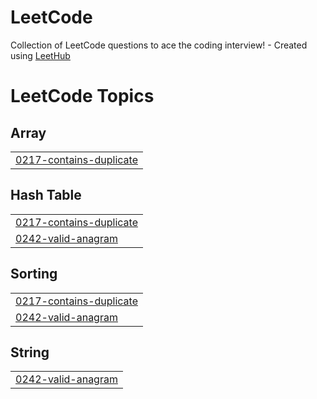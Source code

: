# LeetCode
Collection of LeetCode questions to ace the coding interview! - Created using [LeetHub](https://github.com/QasimWani/LeetHub)

<!---LeetCode Topics Start-->
# LeetCode Topics
## Array
|  |
| ------- |
| [0217-contains-duplicate](https://github.com/syedTalal10/LeetCode/tree/master/0217-contains-duplicate) |
## Hash Table
|  |
| ------- |
| [0217-contains-duplicate](https://github.com/syedTalal10/LeetCode/tree/master/0217-contains-duplicate) |
| [0242-valid-anagram](https://github.com/syedTalal10/LeetCode/tree/master/0242-valid-anagram) |
## Sorting
|  |
| ------- |
| [0217-contains-duplicate](https://github.com/syedTalal10/LeetCode/tree/master/0217-contains-duplicate) |
| [0242-valid-anagram](https://github.com/syedTalal10/LeetCode/tree/master/0242-valid-anagram) |
## String
|  |
| ------- |
| [0242-valid-anagram](https://github.com/syedTalal10/LeetCode/tree/master/0242-valid-anagram) |
<!---LeetCode Topics End-->